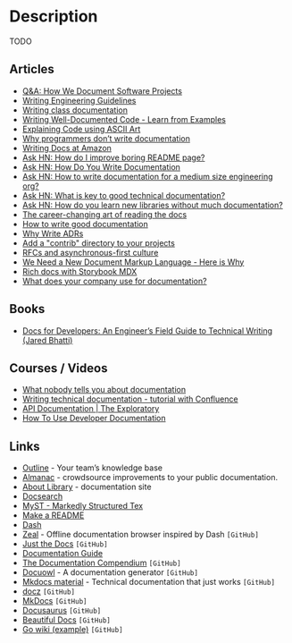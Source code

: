 # Description

TODO


## Articles

- [Q&A: How We Document Software Projects](https://embeddedartistry.com/blog/2020/06/08/qa-how-we-document-software-projects/)
- [Writing Engineering Guidelines](https://dgryski.medium.com/writing-engineering-guidelines-24fdda53a3f0)
- [Writing class documentation](https://rant.gulbrandsen.priv.no/udoc/writing-class-documetation)
- [Writing Well-Documented Code - Learn from Examples](https://codecatalog.org/2021/09/04/well-documented-code.html)
- [Explaining Code using ASCII Art](https://blog.regehr.org/archives/1653)
- [Why programmers don’t write documentation](https://kislayverma.com/programming/why-programmers-dont-write-documentation/)
- [Writing Docs at Amazon](https://medium.com/@sib1013/writing-docs-at-amazon-e025808616bd)
- [Ask HN: How do I improve boring README page?](https://news.ycombinator.com/item?id=26537805)
- [Ask HN: How Do You Write Documentation](https://news.ycombinator.com/item?id=26446692)
- [Ask HN: How to write documentation for a medium size engineering org?](https://news.ycombinator.com/item?id=26334164)
- [Ask HN: What is key to good technical documentation?](https://news.ycombinator.com/item?id=20909783)
- [Ask HN: How do you learn new libraries without much documentation?](https://news.ycombinator.com/item?id=23800590)
- [The career-changing art of reading the docs](https://acloudguru.com/blog/engineering/the-career-changing-art-of-reading-the-docs)
- [How to write good documentation](https://victoria.dev/blog/how-to-write-good-documentation/)
- [Why Write ADRs](https://github.blog/2020-08-13-why-write-adrs/)
- [Add a "contrib" directory to your projects](https://drewdevault.com/2020/06/06/Add-a-contrib-directory.html)
- [RFCs and asynchronous-first culture](https://notes.eatonphil.com/rfcs-and-asynchronous-first-culture.html)
- [We Need a New Document Markup Language - Here is Why](https://dev.to/practicalprogramming/we-need-a-new-document-markup-language---here-is-why-5d4c)
- [Rich docs with Storybook MDX](https://medium.com/storybookjs/rich-docs-with-storybook-mdx-61bc145ae7bc)
- [What does your company use for documentation?](https://lobste.rs/s/6jc9qj/what_does_your_company_use_for)


## Books

- [Docs for Developers: An Engineer’s Field Guide to Technical Writing (Jared Bhatti)](https://www.amazon.com/Docs-Developers-Engineers-Technical-Writing/dp/1484272161)


## Courses / Videos

- [What nobody tells you about documentation](https://youtu.be/t4vKPhjcMZg)
- [Writing technical documentation - tutorial with Confluence](https://youtu.be/d6Cs11AZqV4)
- [API Documentation | The Exploratory](https://youtu.be/XNVo9WkCoak)
- [How To Use Developer Documentation](https://youtu.be/s1PLS3SQHQ0)


## Links

- [Outline](https://www.getoutline.com/) - Your team’s knowledge base
- [Almanac](https://get.almanac.io/for/public-documentation) - crowdsource improvements to your public documentation.
- [About Library](https://nyt-library-demo.herokuapp.com/) - documentation site
- [Docsearch](https://docsearch.algolia.com/)
- [MyST - Markedly Structured Tex](https://myst-parser.readthedocs.io/en/latest/)
- [Make a README](https://www.makeareadme.com/)
- [Dash](https://kapeli.com/dash)
- [Zeal](https://github.com/zealdocs/zeal) - Offline documentation browser inspired by Dash `[GitHub]`
- [Just the Docs](https://github.com/pmarsceill/just-the-docs) `[GitHub]`
- [Documentation Guide](https://www.writethedocs.org/guide/index.html)
- [The Documentation Compendium](https://github.com/kylelobo/The-Documentation-Compendium) `[GitHub]`
- [Docuowl](https://github.com/docuowl/docuowl) - A documentation generator `[GitHub]`
- [Mkdocs material](https://github.com/squidfunk/mkdocs-material) - Technical documentation that just works `[GitHub]`
- [docz](https://github.com/doczjs/docz) `[GitHub]`
- [MkDocs](https://github.com/mkdocs/mkdocs) `[GitHub]`
- [Docusaurus](https://github.com/facebook/docusaurus) `[GitHub]`
- [Beautiful Docs](https://github.com/PharkMillups/beautiful-docs) `[GitHub]`
- [Go wiki (example)](https://github.com/golang/go/wiki) `[GitHub]`
